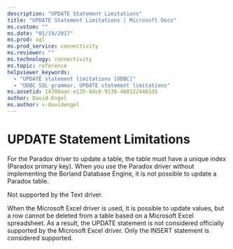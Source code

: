 ```yaml
---
description: "UPDATE Statement Limitations"
title: "UPDATE Statement Limitations | Microsoft Docs"
ms.custom: ""
ms.date: "01/19/2017"
ms.prod: sql
ms.prod_service: connectivity
ms.reviewer: ""
ms.technology: connectivity
ms.topic: reference
helpviewer_keywords: 
  - "UPDATE statement limitations [ODBC]"
  - "ODBC SQL grammar, UPDATE statement limitations"
ms.assetid: 14700aac-e135-4dc0-9138-4b01224461d5
author: David-Engel
ms.author: v-davidengel
---
```

# UPDATE Statement Limitations
For the Paradox driver to update a table, the table must have a unique index (Paradox primary key). When you use the Paradox driver without implementing the Borland Database Engine, it is not possible to update a Paradox table.  
  
 Not supported by the Text driver.  
  
 When the Microsoft Excel driver is used, it is possible to update values, but a row cannot be deleted from a table based on a Microsoft Excel spreadsheet. As a result, the UPDATE statement is not considered officially supported by the Microsoft Excel driver. Only the INSERT statement is considered supported.
